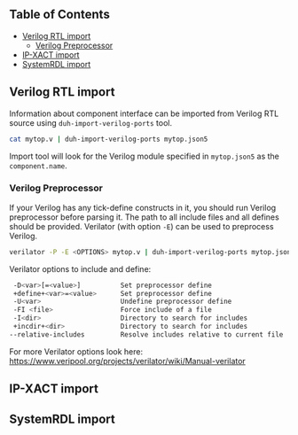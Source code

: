 ## Table of Contents

- [Verilog RTL import](#verilog-rtl-import)
  * [Verilog Preprocessor](#verilog-preprocessor)
- [IP-XACT import](#ip-xact-import)
- [SystemRDL import](#systemrdl-import)

## Verilog RTL import

Information about component interface can be imported from Verilog RTL source
using `duh-import-verilog-ports` tool.

```sh
cat mytop.v | duh-import-verilog-ports mytop.json5
```

Import tool will look for the Verilog module specified in `mytop.json5` as the `component.name`.

### Verilog Preprocessor

If your Verilog has any tick-define constructs in it,
you should run Verilog preprocessor before parsing it.
The path to all include files and all defines should be provided.
Verilator (with option `-E`) can be used to preprocess Verilog.

```sh
verilator -P -E <OPTIONS> mytop.v | duh-import-verilog-ports mytop.json5
```

Verilator options to include and define:

```sh
 -D<var>[=<value>]          Set preprocessor define
 +define+<var>=<value>      Set preprocessor define
 -U<var>                    Undefine preprocessor define
 -FI <file>                 Force include of a file
 -I<dir>                    Directory to search for includes
 +incdir+<dir>              Directory to search for includes
--relative-includes         Resolve includes relative to current file
```

For more Verilator options look here: https://www.veripool.org/projects/verilator/wiki/Manual-verilator

## IP-XACT import

## SystemRDL import
